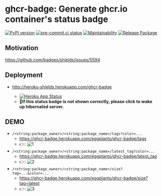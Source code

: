 # ghcr-badge: Generate ghcr.io container's status badge

[![PyPI version](
  https://badge.fury.io/py/ghcr-badge.svg
  )](
  https://badge.fury.io/py/ghcr-badge
) [![pre-commit.ci status](
  https://results.pre-commit.ci/badge/github/eggplants/ghcr-badge/master.svg
  )](
  https://results.pre-commit.ci/latest/github/eggplants/ghcr-badge/master
) [![Maintainability](
  https://api.codeclimate.com/v1/badges/f77401f6fb543dd8c436/maintainability
  )](
  https://codeclimate.com/github/eggplants/ghcr-badge/maintainability
) [![Release Package](
  https://github.com/eggplants/ghcr-badge/actions/workflows/release.yml/badge.svg
  )](
  https://github.com/eggplants/ghcr-badge/actions/workflows/release.yml
)

## Motivation

<https://github.com/badges/shields/issues/5594>

## Deployment

- <http://heroku-shields.herokuapp.com/ghcr-badge>

  - [![Heroku App Status](http://heroku-shields.herokuapp.com/ghcr-badge)](https://ghcr-badge.herokuapp.com)
  - **🖕If this status badge is not shown correctly, please click to wake up hibernated server.**

## DEMO

- `/<string:package_owner>/<string:package_name>/tags?color=...`
  - <https://ghcr-badge.herokuapp.com/eggplants/ghcr-badge/tags>
  - 👉: ![1](https://ghcr-badge.herokuapp.com/eggplants/ghcr-badge/tags)
- `/<string:package_owner>/<string:package_name>/latest_tag?color=...`
  - <https://ghcr-badge.herokuapp.com/eggplants/ghcr-badge/latest_tag>
  - 👉: ![2](https://ghcr-badge.herokuapp.com/eggplants/ghcr-badge/latest_tag)
- `/<string:package_owner>/<string:package_name>/size?tag=...&color=...`
  - <https://ghcr-badge.herokuapp.com/eggplants/ghcr-badge/size?tag=latest>
  - 👉: ![3](https://ghcr-badge.herokuapp.com/eggplants/ghcr-badge/size?tag=latest)

